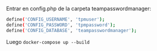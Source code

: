 Entrar en config.php de la carpeta teampasswordmanager:

```bash
define('CONFIG_USERNAME', 'tpmuser');
define('CONFIG_PASSWORD', 'tpmpassword');
define('CONFIG_DATABASE', 'teampasswordmanager');
```
Luego `docker-compose up --build`